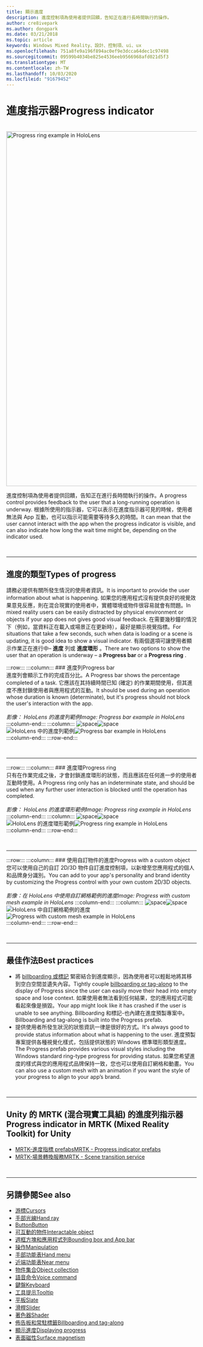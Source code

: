 ```yaml
---
title: 顯示進度
description: 進度控制項為使用者提供回饋，告知正在進行長時間執行的操作。
author: cre8ivepark
ms.author: dongpark
ms.date: 03/21/2018
ms.topic: article
keywords: Windows Mixed Reality、設計、控制項、ui、ux
ms.openlocfilehash: 751a8fe9a196f894ac0ef9e3dcca64dec1c97498
ms.sourcegitcommit: 09599b4034be825e4536eeb9566968afd021d5f3
ms.translationtype: MT
ms.contentlocale: zh-TW
ms.lasthandoff: 10/03/2020
ms.locfileid: "91679452"
---
```

# <a name="progress-indicator"></a><span data-ttu-id="851fd-104">進度指示器</span><span class="sxs-lookup"><span data-stu-id="851fd-104">Progress indicator</span></span>

<br>

<img src="images/MRTK_ProgressIndicator.gif" alt="Progress ring example in HoloLens" width="940px">

<span data-ttu-id="851fd-105">進度控制項為使用者提供回饋，告知正在進行長時間執行的操作。</span><span class="sxs-lookup"><span data-stu-id="851fd-105">A progress control provides feedback to the user that a long-running operation is underway.</span></span> <span data-ttu-id="851fd-106">根據所使用的指示器，它可以表示在進度指示器可見的時候，使用者無法與 App 互動，也可以指示可能需要等待多久的時間。</span><span class="sxs-lookup"><span data-stu-id="851fd-106">It can mean that the user cannot interact with the app when the progress indicator is visible, and can also indicate how long the wait time might be, depending on the indicator used.</span></span>

<br>

---

## <a name="types-of-progress"></a><span data-ttu-id="851fd-107">進度的類型</span><span class="sxs-lookup"><span data-stu-id="851fd-107">Types of progress</span></span>

<span data-ttu-id="851fd-108">請務必提供有關所發生情況的使用者資訊。</span><span class="sxs-lookup"><span data-stu-id="851fd-108">It is important to provide the user information about what is happening.</span></span> <span data-ttu-id="851fd-109">如果您的應用程式沒有提供良好的視覺效果意見反應，則在混合現實的使用者中，實體環境或物件很容易就會有問題。</span><span class="sxs-lookup"><span data-stu-id="851fd-109">In mixed reality users can be easily distracted by physical environment or objects if your app does not gives good visual feedback.</span></span> <span data-ttu-id="851fd-110">在需要幾秒鐘的情況下（例如，當資料正在載入或場景正在更新時），最好是顯示視覺指標。</span><span class="sxs-lookup"><span data-stu-id="851fd-110">For situations that take a few seconds, such when data is loading or a scene is updating, it is good idea to show a visual indicator.</span></span> <span data-ttu-id="851fd-111">有兩個選項可讓使用者顯示作業正在進行中– **進度** 列或 **進度環形** 。</span><span class="sxs-lookup"><span data-stu-id="851fd-111">There are two options to show the user that an operation is underway – a **Progress bar** or a **Progress ring** .</span></span>

:::row:::
    :::column:::
        ### <a name="progress-barbr"></a><span data-ttu-id="851fd-112">進度列</span><span class="sxs-lookup"><span data-stu-id="851fd-112">Progress bar</span></span><br>
        <span data-ttu-id="851fd-113">進度列會顯示工作的完成百分比。</span><span class="sxs-lookup"><span data-stu-id="851fd-113">A Progress bar shows the percentage completed of a task.</span></span> <span data-ttu-id="851fd-114">它應該在其持續時間已知 (確定) 的作業期間使用，但其進度不應封鎖使用者與應用程式的互動。</span><span class="sxs-lookup"><span data-stu-id="851fd-114">It should be used during an operation whose duration is known (determinate), but it's progress should not block the user's interaction with the app.</span></span><br>
        <br>
        <span data-ttu-id="851fd-115">*影像： HoloLens 的進度列範例*</span><span class="sxs-lookup"><span data-stu-id="851fd-115">*Image: Progress bar example in HoloLens*</span></span>
    :::column-end:::
        :::column:::
        <span data-ttu-id="851fd-116">![space](images/spacer-20x582.png)</span><span class="sxs-lookup"><span data-stu-id="851fd-116">![space](images/spacer-20x582.png)</span></span><br>
       <span data-ttu-id="851fd-117">![HoloLens 中的進度列範例](images/640px-progressbar.jpg)</span><span class="sxs-lookup"><span data-stu-id="851fd-117">![Progress bar example in HoloLens](images/640px-progressbar.jpg)</span></span><br>
    :::column-end:::
:::row-end:::

<br>

---

:::row:::
    :::column:::
        ### <a name="progress-ringbr"></a><span data-ttu-id="851fd-118">進度環</span><span class="sxs-lookup"><span data-stu-id="851fd-118">Progress ring</span></span><br>
        <span data-ttu-id="851fd-119">只有在作業完成之後，才會封鎖進度環形的狀態，而且應該在任何進一步的使用者互動時使用。</span><span class="sxs-lookup"><span data-stu-id="851fd-119">A Progress ring only has an indeterminate state, and should be used when any further user interaction is blocked until the operation has completed.</span></span><br>
        <br>
        <span data-ttu-id="851fd-120">*影像： HoloLens 的進度環形範例*</span><span class="sxs-lookup"><span data-stu-id="851fd-120">*Image: Progress ring example in HoloLens*</span></span>
    :::column-end:::
        :::column:::
        <span data-ttu-id="851fd-121">![space](images/spacer-20x582.png)</span><span class="sxs-lookup"><span data-stu-id="851fd-121">![space](images/spacer-20x582.png)</span></span><br>
       <span data-ttu-id="851fd-122">![HoloLens 的進度環形範例](images/640px-progressring.jpg)</span><span class="sxs-lookup"><span data-stu-id="851fd-122">![Progress ring example in HoloLens](images/640px-progressring.jpg)</span></span><br>
    :::column-end:::
:::row-end:::

<br>

---

:::row:::
    :::column:::
        ### <a name="progress-with-a-custom-objectbr"></a><span data-ttu-id="851fd-123">使用自訂物件的進度</span><span class="sxs-lookup"><span data-stu-id="851fd-123">Progress with a custom object</span></span><br>
        <span data-ttu-id="851fd-124">您可以使用自己的自訂 2D/3D 物件自訂進度控制項，以新增至您應用程式的個人和品牌身分識別。</span><span class="sxs-lookup"><span data-stu-id="851fd-124">You can add to your app's personality and brand identity by customizing the Progress control with your own custom 2D/3D objects.</span></span><br>
        <br>
        <span data-ttu-id="851fd-125">*影像：在 HoloLens 中使用自訂網格範例的進度*</span><span class="sxs-lookup"><span data-stu-id="851fd-125">*Image: Progress with custom mesh example in HoloLens*</span></span>
    :::column-end:::
        :::column:::
        <span data-ttu-id="851fd-126">![space](images/spacer-20x582.png)</span><span class="sxs-lookup"><span data-stu-id="851fd-126">![space](images/spacer-20x582.png)</span></span><br>
       <span data-ttu-id="851fd-127">![HoloLens 中自訂網格範例的進度](images/640px-progresscustom.jpg)</span><span class="sxs-lookup"><span data-stu-id="851fd-127">![Progress with custom mesh example in HoloLens](images/640px-progresscustom.jpg)</span></span><br>
    :::column-end:::
:::row-end:::

<br>

---

## <a name="best-practices"></a><span data-ttu-id="851fd-128">最佳作法</span><span class="sxs-lookup"><span data-stu-id="851fd-128">Best practices</span></span>
* <span data-ttu-id="851fd-129">將 [billboarding 或標記](billboarding-and-tag-along.md) 緊密結合到進度顯示，因為使用者可以輕鬆地將其移到空白空間並遺失內容。</span><span class="sxs-lookup"><span data-stu-id="851fd-129">Tightly couple [billboarding or tag-along](billboarding-and-tag-along.md) to the display of Progress since the user can easily move their head into empty space and lose context.</span></span> <span data-ttu-id="851fd-130">如果使用者無法看到任何結果，您的應用程式可能看起來像是損毀。</span><span class="sxs-lookup"><span data-stu-id="851fd-130">Your app might look like it has crashed if the user is unable to see anything.</span></span> <span data-ttu-id="851fd-131">Billboarding 和標記-也內建在進度預製專案中。</span><span class="sxs-lookup"><span data-stu-id="851fd-131">Billboarding and tag-along is built into the Progress prefab.</span></span>
* <span data-ttu-id="851fd-132">提供使用者所發生狀況的狀態資訊一律是很好的方式。</span><span class="sxs-lookup"><span data-stu-id="851fd-132">It's always good to provide status information about what is happening to the user.</span></span> <span data-ttu-id="851fd-133">進度預製專案提供各種視覺化樣式，包括提供狀態的 Windows 標準環形類型進度。</span><span class="sxs-lookup"><span data-stu-id="851fd-133">The Progress prefab provides various visual styles including the Windows standard ring-type progress for providing status.</span></span> <span data-ttu-id="851fd-134">如果您希望進度的樣式與您的應用程式品牌保持一致，您也可以使用自訂網格和動畫。</span><span class="sxs-lookup"><span data-stu-id="851fd-134">You can also use a custom mesh with an animation if you want the style of your progress to align to your app’s brand.</span></span>

<br>

---

## <a name="progress-indicator-in-mrtk-mixed-reality-toolkit-for-unity"></a><span data-ttu-id="851fd-135">Unity 的 MRTK (混合現實工具組) 的進度列指示器</span><span class="sxs-lookup"><span data-stu-id="851fd-135">Progress indicator in MRTK (Mixed Reality Toolkit) for Unity</span></span>

* [<span data-ttu-id="851fd-136">MRTK-進度指標 prefabs</span><span class="sxs-lookup"><span data-stu-id="851fd-136">MRTK - Progress indicator prefabs</span></span>](https://github.com/microsoft/MixedRealityToolkit-Unity/tree/mrtk_release/Assets/MixedRealityToolkit.SDK/Features/UX/Prefabs/ProgressIndicators)
* [<span data-ttu-id="851fd-137">MRTK-場景轉換服務</span><span class="sxs-lookup"><span data-stu-id="851fd-137">MRTK - Scene transition service</span></span>](https://microsoft.github.io/MixedRealityToolkit-Unity/Documentation/Extensions/SceneTransitionService/SceneTransitionServiceOverview.html)


<br>

---

## <a name="see-also"></a><span data-ttu-id="851fd-138">另請參閱</span><span class="sxs-lookup"><span data-stu-id="851fd-138">See also</span></span>

* [<span data-ttu-id="851fd-139">游標</span><span class="sxs-lookup"><span data-stu-id="851fd-139">Cursors</span></span>](cursors.md)
* [<span data-ttu-id="851fd-140">手部光線</span><span class="sxs-lookup"><span data-stu-id="851fd-140">Hand ray</span></span>](point-and-commit.md)
* [<span data-ttu-id="851fd-141">Button</span><span class="sxs-lookup"><span data-stu-id="851fd-141">Button</span></span>](button.md)
* [<span data-ttu-id="851fd-142">可互動的物件</span><span class="sxs-lookup"><span data-stu-id="851fd-142">Interactable object</span></span>](interactable-object.md)
* [<span data-ttu-id="851fd-143">週框方塊和應用程式列</span><span class="sxs-lookup"><span data-stu-id="851fd-143">Bounding box and App bar</span></span>](app-bar-and-bounding-box.md)
* [<span data-ttu-id="851fd-144">操作</span><span class="sxs-lookup"><span data-stu-id="851fd-144">Manipulation</span></span>](direct-manipulation.md)
* [<span data-ttu-id="851fd-145">手部功能表</span><span class="sxs-lookup"><span data-stu-id="851fd-145">Hand menu</span></span>](hand-menu.md)
* [<span data-ttu-id="851fd-146">近端功能表</span><span class="sxs-lookup"><span data-stu-id="851fd-146">Near menu</span></span>](near-menu.md)
* [<span data-ttu-id="851fd-147">物件集合</span><span class="sxs-lookup"><span data-stu-id="851fd-147">Object collection</span></span>](object-collection.md)
* [<span data-ttu-id="851fd-148">語音命令</span><span class="sxs-lookup"><span data-stu-id="851fd-148">Voice command</span></span>](voice-input.md)
* [<span data-ttu-id="851fd-149">鍵盤</span><span class="sxs-lookup"><span data-stu-id="851fd-149">Keyboard</span></span>](keyboard.md)
* [<span data-ttu-id="851fd-150">工具提示</span><span class="sxs-lookup"><span data-stu-id="851fd-150">Tooltip</span></span>](tooltip.md)
* [<span data-ttu-id="851fd-151">平板</span><span class="sxs-lookup"><span data-stu-id="851fd-151">Slate</span></span>](slate.md)
* [<span data-ttu-id="851fd-152">滑桿</span><span class="sxs-lookup"><span data-stu-id="851fd-152">Slider</span></span>](slider.md)
* [<span data-ttu-id="851fd-153">著色器</span><span class="sxs-lookup"><span data-stu-id="851fd-153">Shader</span></span>](shader.md)
* [<span data-ttu-id="851fd-154">佈告板和常駐標籤</span><span class="sxs-lookup"><span data-stu-id="851fd-154">Billboarding and tag-along</span></span>](billboarding-and-tag-along.md)
* [<span data-ttu-id="851fd-155">顯示進度</span><span class="sxs-lookup"><span data-stu-id="851fd-155">Displaying progress</span></span>](progress.md)
* [<span data-ttu-id="851fd-156">表面磁性</span><span class="sxs-lookup"><span data-stu-id="851fd-156">Surface magnetism</span></span>](surface-magnetism.md)

